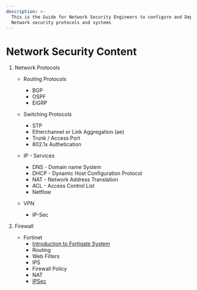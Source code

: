 ```yaml
---
description: >-
  This is the Guide for Network Security Engineers to configure and Deploy
  Network security protocols and systems
---
```


# Network Security Content

  1. Network Protocols
        
        * Routing Protocols
            * BGP
            * OSPF
            * EIGRP
        
        * Switching Protocols
            * STP
            * Etherchannel or Link Aggregation (ae)
            * Trunk / Access Port
            * 802.1x Authetication
        
        * IP - Services
            * DNS   - Domain name System 
            * DHCP  - Dynamic Host Configuration Protocol
            * NAT   - Network Address Translation 
            * ACL   - Access Control List
            * Netflow

        * VPN
           * IP-Sec
  
  2. Firewall
        
        * Fortinet
            * [Introduction to Fortigate System](./Firewall/FortiGate/Introduction%20to%20Fortigate%20System.md)
            * Routing
            * Web Filters
            * IPS
            * Firewall Policy 
            * NAT
            * [IPSec](./Firewall/FortiGate/IP-Sec%20VPN%20Tshoot%20Commands.md)
   
